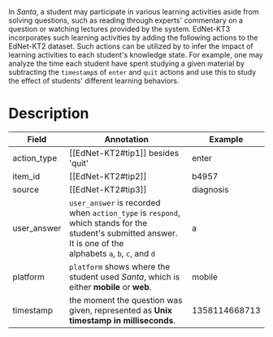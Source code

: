 In _Santa_, a student may participate in various learning activities aside from solving questions, such as reading through experts' commentary on a question or watching lectures provided by the system. EdNet-KT3 incorporates such learning activities by adding the following actions to the EdNet-KT2 dataset. Such actions can be utilized by to infer the impact of learning activities to each student's knowledge state. For example, one may analyze the time each student have spent studying a given material by subtracting the `timestamp`s of `enter` and `quit` actions and use this to study the effect of students' different learning behaviors.

# Description
| Field       | Annotation                                                                                                                                                    | Example       |
| ----------- | ------------------------------------------------------------------------------------------------------------------------------------------------------------- | ------------- |
| action_type | [[EdNet-KT2#tip1]] besides 'quit'                                                                                                                             | enter         |
| item_id     | [[EdNet-KT2#tip2]]                                                                                                                                            | b4957         |
| source      | [[EdNet-KT2#tip3]]                                                                                                                                            | diagnosis     |
| user_answer | `user_answer` is recorded when `action_type` is `respond`, which stands for the student's submitted answer. It is one of the alphabets `a`, `b`, `c`, and `d` | a             |
| platform    | `platform` shows where the student used _Santa_, which is either **mobile** or **web**.                                                                       | mobile        |
| timestamp   | the moment the question was given, represented as **Unix timestamp in milliseconds**.                                                                         | 1358114668713 |
